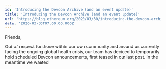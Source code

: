 ```yaml
---
id: 'Introducing the Devcon Archive (and an event update)'
title: 'Introducing the Devcon Archive (and an event update)'
url: 'https://blog.ethereum.org/2020/03/30/introducing-the-devcon-archive/'
date: '2020-03-30T07:00:00.000Z'
---
```

Friends,

Out of respect for those within our own community and around us currently facing the ongoing global health crisis, our team has decided to temporarily hold scheduled Devcon announcements, first teased in our last post. In the meantime we wanted